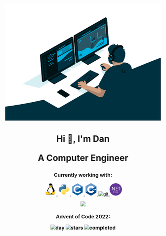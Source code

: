 <p align="center">
  <img src="https://raw.githubusercontent.com/Higgy710/Higgy710/main/assets/computer.gif" />
</p>

<h1 align="center">Hi 👋, I'm Dan
  
A Computer Engineer</h1>

<h3 align="center">
Currently working with:
</h3>

<p align="center"> 
  <a href="https://www.linux.org/" target="_blank"> 
    <img src="https://raw.githubusercontent.com/devicons/devicon/master/icons/linux/linux-original.svg" alt="linux" width="40" height="40"/> 
  </a> 
  <a href="https://www.python.org" target="_blank"> 
    <img src="https://raw.githubusercontent.com/devicons/devicon/master/icons/python/python-original.svg" alt="python" width="40" height="40"/> 
  </a> 
  <a href="https://www.cprogramming.com/" target="_blank"> 
    <img src="https://raw.githubusercontent.com/devicons/devicon/master/icons/c/c-original.svg" alt="c" width="40" height="40"/> 
  </a> 
  <a href="https://www.w3schools.com/cpp/" target="_blank"> 
    <img src="https://raw.githubusercontent.com/devicons/devicon/master/icons/cplusplus/cplusplus-original.svg" alt="cplusplus" width="40" height="40"/> 
  </a> 
  <a href="https://git-scm.com/" target="_blank"> 
    <img src="https://www.vectorlogo.zone/logos/git-scm/git-scm-icon.svg" alt="git" width="40" height="40"/> 
  </a> 
  <a href="https://dotnet.microsoft.com/en-us/learn/aspnet/what-is-aspnet-core" target="_blank"> 
    <img src="https://raw.githubusercontent.com/devicons/devicon/master/icons/dotnetcore/dotnetcore-original.svg" alt="dotnet" width="40" height="40"/> 
  </a> 
</p>

<div align="center">
<a href="https://github.com/higgy710/">
  <img align="center" src="https://github-readme-stats-twy5.vercel.app/api?username=higgy710&theme=react&show_icons=true&line_height=20&count_private=true&include_all_commits=true" />
</a>
</div>

<h3 align=center>Advent of Code 2022:
  <p>
    
![day](https://img.shields.io/badge/day%20📅-9-blue)
![stars](https://img.shields.io/badge/stars%20⭐-16-yellow)
![completed](https://img.shields.io/badge/days%20completed-8-red)
  </p>
</h3>
